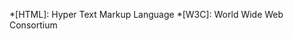 <!-- This page is intentionally not visible -->

*[HTML]: Hyper Text Markup Language
*[W3C]: World Wide Web Consortium

